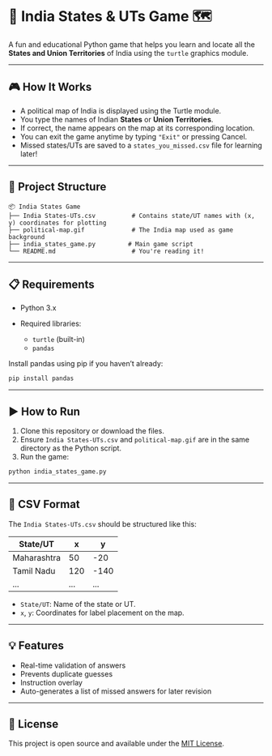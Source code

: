 # 🧩 India States & UTs Game 🗺️

A fun and educational Python game that helps you learn and locate all the **States and Union Territories** of India using the `turtle` graphics module.

---

## 🎮 How It Works

* A political map of India is displayed using the Turtle module.
* You type the names of Indian **States** or **Union Territories**.
* If correct, the name appears on the map at its corresponding location.
* You can exit the game anytime by typing `"Exit"` or pressing Cancel.
* Missed states/UTs are saved to a `states_you_missed.csv` file for learning later!

---

## 📁 Project Structure

```
📦 India States Game
├── India States-UTs.csv          # Contains state/UT names with (x, y) coordinates for plotting
├── political-map.gif             # The India map used as game background
├── india_states_game.py         # Main game script
└── README.md                     # You're reading it!
```

---

## 📋 Requirements

* Python 3.x
* Required libraries:

  * `turtle` (built-in)
  * `pandas`

Install pandas using pip if you haven’t already:

```bash
pip install pandas
```

---

## ▶️ How to Run

1. Clone this repository or download the files.
2. Ensure `India States-UTs.csv` and `political-map.gif` are in the same directory as the Python script.
3. Run the game:

```bash
python india_states_game.py
```

---

## 📌 CSV Format

The `India States-UTs.csv` should be structured like this:

| State/UT    | x   | y    |
| ----------- | --- | ---- |
| Maharashtra | 50  | -20  |
| Tamil Nadu  | 120 | -140 |
| ...         | ... | ...  |

* `State/UT`: Name of the state or UT.
* `x`, `y`: Coordinates for label placement on the map.

---

## 💡 Features

* Real-time validation of answers
* Prevents duplicate guesses
* Instruction overlay
* Auto-generates a list of missed answers for later revision

---

## 📜 License

This project is open source and available under the [MIT License](LICENSE).
